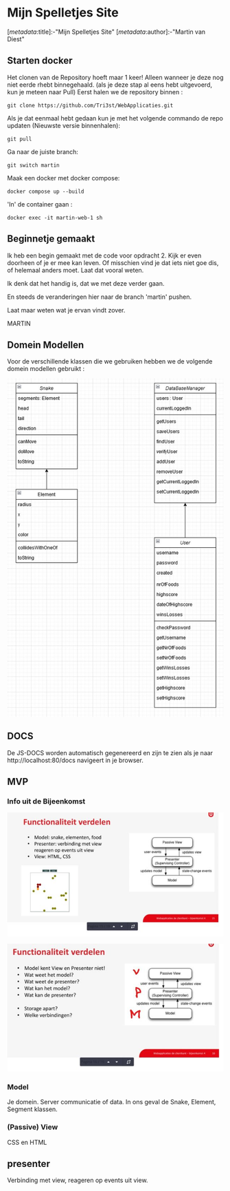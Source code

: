 # Mijn Spelletjes Site

[_metadata_:title]:-"Mijn Spelletjes Site"
[_metadata_:author]:-"Martin van Diest"


## Starten docker

Het clonen van de Repository hoeft maar 1 keer! Alleen wanneer je deze nog niet eerde rhebt binnegehaald.
(als je deze stap al eens hebt uitgevoerd, kun je meteen naar Pull)
Eerst halen we de repository binnen :
```
git clone https://github.com/Tri3st/WebApplicaties.git
```

Als je dat eenmaal hebt gedaan kun je met het volgende commando de repo updaten (Nieuwste versie binnenhalen):
```
git pull
```

Ga naar de juiste branch:
```
git switch martin
```

Maak een docker met docker compose: 

```
docker compose up --build
```

'In' de container gaan :
```
docker exec -it martin-web-1 sh
```

## Beginnetje gemaakt

Ik heb een begin gemaakt met de code voor opdracht 2.
Kijk er even doorheen of je er mee kan leven. Of misschien vind je
dat iets niet goe dis, of helemaal anders moet. Laat dat vooral weten.

Ik denk dat het handig is, dat we met deze verder gaan.

En steeds de veranderingen hier naar de branch 'martin' pushen.

Laat maar weten wat je ervan vindt zover.

MARTIN

## Domein Modellen

Voor de verschillende klassen die we gebruiken hebben we de volgende domein modellen gebruikt :

![Domein modellen](img/ClasseModels.jpg "Domein modellen")


## DOCS

De JS-DOCS worden automatisch gegenereerd en zijn te zien als je naar http://localhost:80/docs navigeert in je browser.

## MVP

### Info uit de Bijeenkomst

![MVP afbeelding 1](img/MVP1a.jpg "MVP afbeelding 1")

![MVP afbeelding 2](img/MVP2a.jpg "MVP afbeelding 1")

### Model

Je domein. Server communicatie of data. 
In ons geval de Snake, Element, Segment klassen.

### (Passive) View
 
CSS en HTML

## presenter

Verbinding met view, reageren op events uit view.